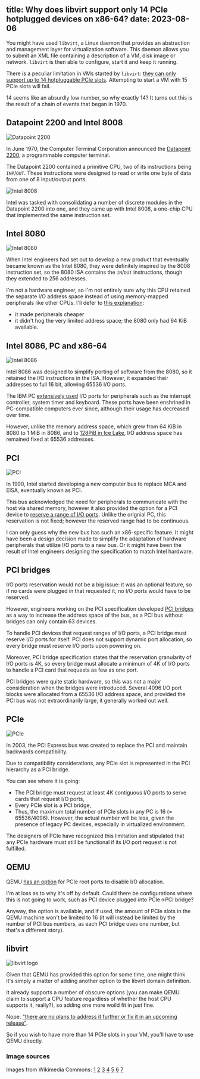 title: Why does libvirt support only 14 PCIe hotplugged devices on x86-64?
date: 2023-08-06
----
You might have used `libvirt`, a Linux daemon that provides an abstraction
and management layer for virtualization software. This daemon allows you
to submit an XML file containing a description of a VM, disk image or network.
`libvirt` is then able to configure, start it and keep it running.

There is a peculiar limitation in VMs started by `libvirt`:
[they can only support up to 14 hotpluggable PCIe slots](https://bugzilla.redhat.com/show_bug.cgi?id=1408810).
Attempting to start a VM with 15 PCIe slots will fail.

14 seems like an absurdly low number, so why exactly 14? It turns out
this is the result of a chain of events that began in 1970.

## Datapoint 2200 and Intel 8008

![Datapoint 2200](dp2200.jpg)

In June 1970, the Computer Terminal Corporation announced
the [Datapoint 2200](https://en.wikipedia.org/wiki/Datapoint_2200), a programmable
computer terminal.

The Datapoint 2200 contained a primitive CPU, two of its instructions being `INP`/`OUT`.
These instructions were designed to read or write one byte of data from one
of 8 input/output ports.

![Intel 8008](8008.jpg)

Intel was tasked with consolidating a number of discrete modules in the Datapoint 2200
into one, and they came up with Intel 8008, a one-chip CPU that implemented the same
instruction set.

## Intel 8080

![Intel 8080](8080.jpg)

When Intel engineers had set out to develop a new product that eventually became
known as the Intel 8080, they were definitely inspired by the 8008 instruction set,
so the 8080 ISA contains the `IN`/`OUT` instructions, though they extended to 256
addresses.

I'm not a hardware engineer, so I'm not entirely sure why this CPU retained the
separate I/O address space instead of using memory-mapped peripherals like other CPUs.
I'll defer to [this explanation](https://retrocomputing.stackexchange.com/a/25528):
- it made peripherals cheaper
- it didn't hog the very limited address space; the 8080 only had 64 KiB available.

## Intel 8086, PC and x86-64

![Intel 8086](8086.jpg)

Intel 8086 was designed to simplify porting of software from the 8080, so it retained
the I/O instructions in the ISA. However, it expanded their addresses to full 16 bit,
allowing 65536 I/O ports.

The IBM PC [extensively used](https://en.wikipedia.org/wiki/Input/output_base_address)
I/O ports for peripherals such as the interrupt controller, system timer and keyboard.
These ports have been enshrined in PC-compatible computers ever since, although
their usage has decreased over time.

However, unlike the memory address space, which grew from 64 KiB in 8080 to 1 MiB in 8086,
and to [128PiB in Ice Lake](https://en.wikipedia.org/wiki/Intel_5-level_paging), I/O address
space has remained fixed at 65536 addresses.

## PCI

![PCI](pci.jpg)

In 1990, Intel started developing a new computer bus to replace MCA and EISA,
eventually known as PCI.

This bus acknowledged the need for peripherals to communicate with the host via shared
memory, however it also provided the option for a PCI device to [reserve a range
of I/O ports](https://en.wikipedia.org/wiki/Peripheral_Component_Interconnect#PCI_address_spaces).
Unlike the orignial PC, this reservation is not fixed; however the reserved
range had to be continuous.

I can only guess why the new bus has such an x86-specific feature. It might have
been a design decision made to simplify the adaptation of hardware peripherals
that utilize I/O ports to a new bus. Or it might have been the result of Intel
engineers designing the specification to match Intel hardware.

## PCI bridges

I/O ports reservation would not be a big issue: it was an optional feature,
so if no cards were plugged in that requested it, no I/O ports would have
to be reserved.

However, engineers working on the PCI specification developed
[PCI bridges](https://cds.cern.ch/record/551427/files/cer-2308933.pdf)
as a way to increase the address space of the bus, as a PCI bus without bridges
can only contain 63 devices.

To handle PCI devices that request ranges of I/O ports, a PCI bridge
must reserve I/O ports for itself. PCI does not support dynamic port allocation,
so every bridge must reserve I/O ports upon powering on.

Moreover, PCI bridge specification states that the reservation granularity
of I/O ports is 4K, so every bridge must allocate a minimum of 4K of I/O ports
to handle a PCI card that requests as few as one port.

PCI bridges were quite static hardware, so this was not a major consideration
when the bridges were introduced. Several 4096 I/O port blocks were allocated
from a 65536 I/O address space, and provided the PCI bus was not extraordinarily
large, it generally worked out well.

## PCIe

![PCIe](pcie.jpg)

In 2003, the PCI Express bus was created to replace the PCI and maintain
backwards compatibility.

Due to compatibility considerations, any PCIe slot is represented in the PCI
hierarchy as a PCI bridge.

You can see where it is going:
- The PCI bridge must request at least 4K contiguous I/O ports to serve cards
  that request I/O ports,
- Every PCIe slot is a PCI bridge,
- Thus, the maximum total number of PCIe slots in any PC is 16 (= 65536/4096).
  However, the actual number will be less, given the presence of legacy PC devices,
  especially in virtualized environment.

The designers of PCIe have recognized this limitation and stipulated that any
PCIe hardware must still be functional if its I/O port request is not fulfilled.

## QEMU

QEMU [has an option](https://patchwork.kernel.org/project/qemu-devel/patch/1501964858-5159-5-git-send-email-zuban32s@gmail.com/#20795751)
for PCIe root ports to disable I/O allocation.

I'm at loss as to why it's off by default. Could there be configurations where
this is not going to work, such as PCI device plugged into PCIe->PCI bridge?

Anyway, the option is available, and if used, the amount of PCIe slots
in the QEMU machine won't be limited to 16 (it will instead be limited by the number
of PCI bus numbers, as each PCI bridge uses one number, but that's a different
story).

## libvirt

![libvirt logo](libvirt.svg)

Given that QEMU has provided this option for some time, one might think
it's simply a matter of adding another option to the libvirt domain definition.

It already supports a number of obscure options (you can make QEMU claim to
support a CPU feature regardless of whether the host CPU supports it, really?), so
adding one more woild fit in just fine.

Nope. ["there are no plans to address it further or fix it in an upcoming release"](https://bugzilla.redhat.com/show_bug.cgi?id=1408810).

So if you wish to have more than 14 PCIe slots in your VM, you'll have to use
QEMU directly.

### Image sources

Images from Wikimedia Commons:
[1](https://commons.wikimedia.org/wiki/File:Intel_8080_open-closed.jpg)
[2](https://commons.wikimedia.org/wiki/File:Datapoint2200img.jpg)
[3](https://commons.wikimedia.org/wiki/File:Intel_8080_open-closed.jpg)
[4](https://commons.wikimedia.org/wiki/File:Intel_C8086.jpg)
[5](https://commons.wikimedia.org/wiki/File:PCI_Slots_Digon3.JPG)
[6](https://commons.wikimedia.org/wiki/File:PCI-E_%26_PCI_slots_on_DFI_LanParty_nF4_SLI-DR_20050531.jpg)
[7](https://commons.wikimedia.org/wiki/File:Libvirt_logo.svg)
